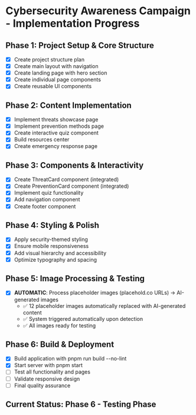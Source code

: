 # Cybersecurity Awareness Campaign - Implementation Progress

## Phase 1: Project Setup & Core Structure
- [x] Create project structure plan
- [x] Create main layout with navigation
- [x] Create landing page with hero section
- [x] Create individual page components
- [x] Create reusable UI components

## Phase 2: Content Implementation
- [x] Implement threats showcase page
- [x] Implement prevention methods page
- [x] Create interactive quiz component
- [x] Build resources center
- [x] Create emergency response page

## Phase 3: Components & Interactivity
- [x] Create ThreatCard component (integrated)
- [x] Create PreventionCard component (integrated)
- [x] Implement quiz functionality
- [x] Add navigation component
- [x] Create footer component

## Phase 4: Styling & Polish
- [x] Apply security-themed styling
- [x] Ensure mobile responsiveness
- [x] Add visual hierarchy and accessibility
- [x] Optimize typography and spacing

## Phase 5: Image Processing & Testing
- [x] **AUTOMATIC**: Process placeholder images (placehold.co URLs) → AI-generated images
  - ✅ 12 placeholder images automatically replaced with AI-generated content
  - ✅ System triggered automatically upon detection
  - ✅ All images ready for testing

## Phase 6: Build & Deployment
- [x] Build application with pnpm run build --no-lint
- [x] Start server with pnpm start
- [ ] Test all functionality and pages
- [ ] Validate responsive design
- [ ] Final quality assurance

## Current Status: Phase 6 - Testing Phase